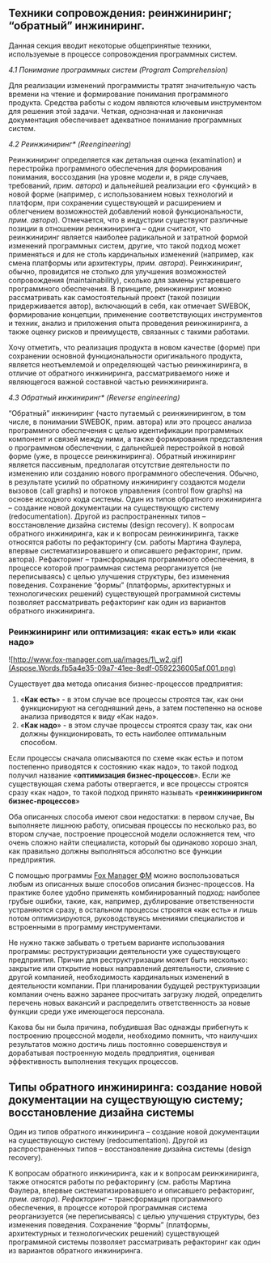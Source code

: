 ﻿## **Техники сопровождения: реинжиниринг; “обратный” инжиниринг.** 



Данная секция вводит некоторые общепринятые техники, используемые в процессе сопровождения программных систем.

*4.1 Понимание программных систем (Program Comprehension)*

Для реализации изменений программисты тратят значительную часть времени на чтение и формирование понимания программного продукта. Средства работы с кодом являются ключевым инструментом для решения этой задачи. Четкая, однозначная и лаконичная документация обеспечивает адекватное понимание программных систем.

*4.2 Реинжиниринг\* (Reengineering)*

Реинжиниринг определяется как детальная оценка (examination) и перестройка программного обеспечения для формирования понимания, воссоздания (на уровне модели и, в ряде случаев, требований, *прим. автора*) и дальнейшей реализации его <функций> в новой форме (например, с использованием новых технологий и платформ, при сохранении существующей и расширением и облегчением возможностей добавлений новой функциональности, *прим. автора*). Отмечается, что в индустрии существуют различные позиции в отношении реинжиниринга – одни считают, что реинжиниринг является наиболее радикальной и затратной формой изменений программных систем, другие, что такой подход может применяться и для не столь кардинальных изменений (например, как смена платформы или архитектуры, *прим. автора*). Реинжиниринг, обычно, провидится не столько для улучшения возможностей сопровождения (maintainability), сколько для замены устаревшего программного обеспечения. В принципе, реинжиниринг можно рассматривать как самостоятельный проект (такой позиции придерживается автор), включающий в себя, как отмечает SWEBOK, формирование концепции, применение соответствующих инструментов и техник, анализ и приложения опыта проведения реинжиниринга, а также оценку рисков и преимуществ, связанных с такими работами.

Хочу отметить, что реализация продукта в новом качестве (форме) при сохранении основной функциональности оригинального продукта, является неотъемлемой и определяющей частью реинжиниринга, в отличие от обратного инжиниринга, рассматриваемого ниже и являющегося важной составной частью реинжиниринга.

*4.3 Обратный инжиниринг\* (Reverse engineering)*

“Обратный” инжиниринг (часто путаемый с реинжинирингом, в том числе, в понимании SWEBOK, прим. автора) или это процесс анализа программного обеспечения с целью идентификации программных компонент и связей между ними, а также формирования представления о программном обеспечении, с дальнейшей перестройкой в новой форме (уже, в процессе реинжиниринга). Обратный инжиниринг является пассивным, предполагая отсутствие деятельности по изменению или созданию нового программного обеспечения. Обычно, в результате усилий по обратному инжинирингу создаются модели вызовов (call graphs) и потоков управления (control flow graphs) на основе исходного кода системы. Один из типов обратного инжиниринга – создание новой документации на существующую систему (redocumentation). Другой из распространенных типов – восстановление дизайна системы (design recovery). К вопросам обратного инжиниринга, как и к вопросам реинжиниринга, также относятся работы по рефакторингу (см. работы Мартина Фаулера, впервые систематизировавшего и описавшего рефакторинг, прим. автора). Рефакторинг – трансформация программного обеспечения, в процессе которой программная система реорганизуется (не переписываясь) с целью улучшения структуры, без изменения поведения. Сохранение “формы” (платформы, архитектурных и технологических решений) существующей программной системы позволяет рассматривать рефакторинг как один из вариантов обратного инжиниринга.
### **Реинжиниринг или оптимизация: «как есть» или «как надо»**
![http://www.fox-manager.com.ua/images/1\_w2.gif](Aspose.Words.fb5a4e35-09a7-41ee-8edf-0592236005af.001.png)

Существует два метода описания бизнес-процессов предприятия:

1. «**Как есть**» - в этом случае все процессы строятся так, как они функционируют на сегодняшний день, а затем постепенно на основе анализа приводятся к виду «Как надо».
1. «**Как надо**» - в этом случае процессы строятся сразу так, как они должны функционировать, то есть наиболее оптимальным способом.

Если процессы сначала описываются по схеме «как есть» и потом постепенно приводятся к состоянию «как надо», то такой подход получил название «**оптимизация бизнес-процессов**». Если же существующая схема работы отвергается, и все процессы строятся сразу «как надо», то такой подход принято называть «**реинжинирингом бизнес-процессов**»

Оба описанных способа имеют свои недостатки: в первом случае, Вы выполняете лишнюю работу, описывая процессы по несколько раз, во втором случае, построение процессной модели осложняется тем, что очень сложно найти специалиста, который бы одинаково хорошо знал, как правильно должны выполняться абсолютно все функции предприятия.

С помощью программы [Fox Manager ФМ](http://www.fox-manager.com.ua/fox-manager.html) можно воспользоваться любым из описанных выше способов описания бизнес-процессов. На практике более удобно применять комбинированный подход: наиболее грубые ошибки, такие, как, например, дублирование ответственности устраняются сразу, в остальном процессы строятся «как есть» и лишь потом оптимизируются, руководствуясь мнениями специалистов и встроенными в программу инструментами.

Не нужно также забывать о третьем варианте использования программы: реструктуризации деятельности уже существующего предприятия. Причин для реструктуризации может быть несколько: закрытие или открытие новых направлений деятельности, слияние с другой компанией, необходимость кардинальных изменений в деятельности компании. При планировании будущей реструктуризации компании очень важно заранее просчитать загрузку людей, определить перечень новых вакансий и распределить ответственность за новые функции среди уже имеющегося персонала.

Какова бы ни была причина, побудившая Вас однажды прибегнуть к построению процессной модели, необходимо помнить, что наилучших результатов можно достичь лишь постоянно совершенствуя и дорабатывая построенную модель предприятия, оценивая эффективность выполнения текущих процессов.

## **Типы обратного инжиниринга: создание новой документации на существующую систему; восстановление дизайна системы**
Один из типов обратного инжиниринга – создание новой документации на существующую систему (redocumentation). Другой из распространенных типов – восстановление дизайна системы (design recovery).

К вопросам обратного инжиниринга, как и к вопросам реинжиниринга, также относятся работы по рефакторингу (см. работы Мартина Фаулера, впервые систематизировавшего и описавшего рефакторинг, *прим. автора*). *Рефакторинг* – трансформация программного обеспечения, в процессе которой программная система реорганизуется (не переписываясь) с целью улучшения структуры, без изменения поведения. Сохранение “формы” (платформы, архитектурных и технологических решений) существующей программной системы позволяет рассматривать рефакторинг как один из вариантов обратного инжиниринга.


